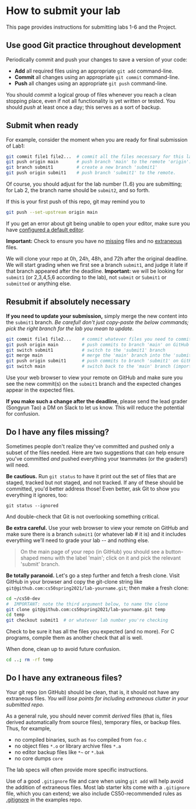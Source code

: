 # How to submit your lab

This page provides instructions for submitting labs 1-6 and the Project.

## Use good Git practice throughout development

Periodically commit and push your changes to save a version of your code:

* **Add** all required files using an appropriate `git add` command-line.
* **Commit** all changes using an appropriate `git commit` command-line.
* **Push** all changes using an appropriate `git push` command-line.

You should *commit* a logical group of files whenever you reach a clean stopping place, even if not all functionality is yet written or tested.
You should *push* at least once a day; this serves as a sort of backup.

## <a id="submit">Submit when ready</a>

For example, consider the moment when you are ready for final submission of Lab1:

```bash
git commit file1 file2...  # commit all the files necessary for this lab
git push origin main       # push branch 'main' to the remote 'origin'.
git branch submit1         # create a new branch 'submit1'
git push origin submit1    # push branch 'submit1' to the remote.
```

Of course, you should adjust for the lab number (1..6) you are submitting;
for Lab 2, the branch name should be `submit2`, and so forth.

If this is your first push of this repo, git may remind you to

```bash
git push --set-upstream origin main
```

If you get an error about git being unable to open your editor, make sure you have [configured a default editor](https://github.com/CS50Dartmouth21FS1/home/blob/main/logistics/systems.md#set-editor).

**Important:** Check to ensure you have no [missing](#missing) files and no [extraneous](#extra) files.

We will clone your repo at 0h, 24h, 48h, and 72h after the original deadline.
We will start grading when we first see a branch `submit1`, and judge it late if that branch appeared after the deadline.
**Important:** we will be looking for `submit1` (or 2,3,4,5,6 according to the lab), not `submit` or `Submit1` or `submitted` or anything else.

## <a id="resubmit">Resubmit if absolutely necessary</a>

**If you need to update your submission,** simply merge the new content into the `submit1` branch.
*Be careful! don't just copy-paste the below commands; pick the right branch for the lab you mean to update.*

```bash
git commit file1 file2...    # commit whatever files you need to commit
git push origin main         # push commits to branch 'main' on GitHub remote
git switch submit1           # switch to the 'submit1' branch
git merge main               # merge the 'main' branch into the 'submit1' branch
git push origin submit1      # push commits to branch 'submit1' on GitHub remote
git switch main              # switch back to the 'main' branch (important!)
```

Use your web browser to view your remote on GitHub and make sure you see the new commit(s) on the `submit1` branch and the expected changes appear in the expected files.

**If you make such a change after the deadline**, please send the lead grader (Songyun Tao) a DM on Slack to let us know.
This will reduce the potential for confusion.

## <a id="missing">Do I have any files missing?</a>

Sometimes people don't realize they've committed and pushed only a subset of the files needed.
Here are two suggestions that can help ensure you've committed *and* pushed everything your teammates (or the graders!) will need.

**Be cautious.**
Run `git status` to have it print out the set of files that are staged, tracked but not staged, and not tracked.
If any of these should be committed, you'd better address those!
Even better, ask Git to show you everything it ignores, too:

	git status --ignored

And double-check that Git is not overlooking something critical.

**Be extra careful.**
Use your web browser to view your remote on GitHub and make sure there is a branch `submit1` (or whatever lab # it is) and it includes everything we'll need to grade your lab -- and nothing else.

> On the main page of your repo (in GitHub) you should see a button-shaped menu with the label 'main'; click on it and pick the relevant 'submit' branch.

**Be totally paranoid.**
Let's go a step further and fetch a fresh clone.
Visit GitHub in your browser and copy the git-clone string like `git@github.com:cs50spring2021/lab-yourname.git`; then make a fresh clone:

```bash
cd ~/cs50-dev
#  IMPORTANT: note the third argument below, to name the clone
git clone git@github.com:cs50spring2021/lab-yourname.git temp
cd temp
git checkout submit1  # or whatever lab number you're checking
```

Check to be sure it has all the files you expected (and no more).
For C programs, compile them as another check that all is well.

When done, clean up to avoid future confusion.

```bash
cd ..; rm -rf temp
```

## <a id="extra">Do I have any extraneous files?</a>

Your git repo (on GitHub) should be clean, that is, it should not have any extraneous files.
*You will lose points for including extraneous clutter in your submitted repo.*

As a general rule, you should never commit *derived* files (that is, files derived automatically from source files), temporary files, or backup files.
Thus, for example,

* no compiled binaries, such as `foo` compiled from `foo.c`
* no object files `*.o`  or library archive files `*.a`
* no editor backup files like `*~` or `*.bak`
* no core dumps `core`

The lab specs will often provide more specific instructions.

Use of a good `.gitignore` file and care when using `git add` will help avoid the addition of extraneous files.
Most lab starter kits come with a `.gitignore` file, which you can extend; we also include CS50-recommended rules as [.gitignore](https://github.com/CS50Dartmouth21FS1/examples/blob/main/.gitignore) in the examples repo.
